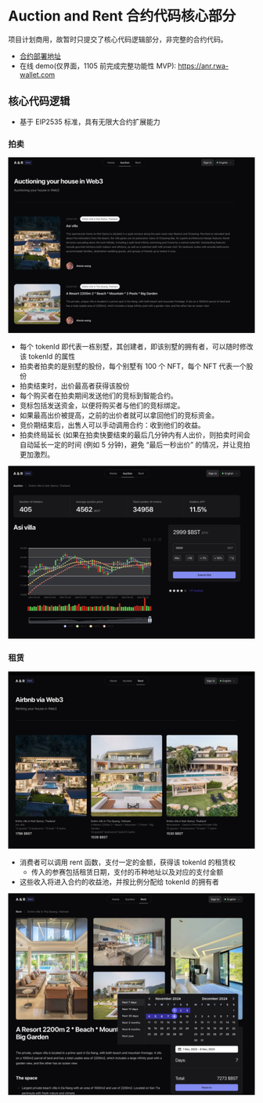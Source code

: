 # Auction and Rent 合约代码核心部分

项目计划商用，故暂时只提交了核心代码逻辑部分，非完整的合约代码。

- [合约部署地址](https://explorer-holesky.morphl2.io/address/0xd7f8fD88193BBd31beF70C52519A71F756F0F85C)
- 在线 demo(仅界面，1105 前完成完整功能性 MVP): https://anr.rwa-wallet.com

## 核心代码逻辑

- 基于 EIP2535 标准，具有无限大合约扩展能力

### 拍卖

![auction](./a-list.png)

- 每个 tokenId 即代表一栋别墅，其创建者，即该别墅的拥有者，可以随时修改该 tokenId 的属性
- 拍卖者拍卖的是别墅的股份，每个别墅有 100 个 NFT，每个 NFT 代表一个股份
- 拍卖结束时，出价最高者获得该股份
- 每个购买者在拍卖期间发送他们的竞标到智能合约。
- 竞标包括发送资金，以便将购买者与他们的竞标绑定。
- 如果最高出价被提高，之前的出价者就可以拿回他们的竞标资金。
- 竞价期结束后，出售人可以手动调用合约：收到他们的收益。
- 拍卖终局延长 (如果在拍卖快要结束的最后几分钟内有人出价，则拍卖时间会自动延长一定的时间 (例如 5 分钟)，避免 “最后一秒出价” 的情况，并让竞拍更加激烈。

![auction](./a-detail.png)

### 租赁

![rent](./r-list.png)

- 消费者可以调用 rent 函数，支付一定的金额，获得该 tokenId 的租赁权
  - 传入的参赛包括租赁日期，支付的币种地址以及对应的支付金额
- 这些收入将进入合约的收益池，并按比例分配给 tokenId 的拥有者

![rent](./r-detail.png)
